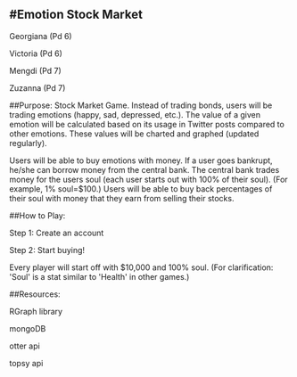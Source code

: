 #Emotion Stock Market
---------------------

Georgiana (Pd 6)

Victoria (Pd 6)

Mengdi  (Pd 7)

Zuzanna (Pd 7)



##Purpose: 
Stock Market Game. Instead of trading bonds, users will be trading emotions (happy, sad, depressed, etc.). The value of a given emotion will be calculated based on its usage in Twitter posts compared to other emotions. These values will be charted and graphed (updated regularly). 

Users will be able to buy emotions with money. If a user goes bankrupt, he/she can borrow money from the central bank.
The central bank trades money for the users soul (each user starts out with 100% of their soul). (For example, 1% soul=$100.) Users will be able to buy back percentages of their soul with money that they earn from selling their stocks.

##How to Play:
<p>Step 1: Create an account
<p>Step 2: Start buying!

Every player will start off with $10,000 and 100% soul.
(For clarification: 'Soul' is a stat similar to 'Health' in other games.)

##Resources:
<p> RGraph library
<p> mongoDB
<p> otter api
<p> topsy api
